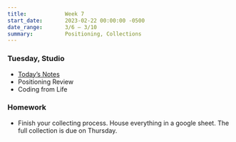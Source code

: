 ```yaml
---
title:            Week 7
start_date:       2023-02-22 00:00:00 -0500
date_range:       3/6 – 3/10
summary:          Positioning, Collections
---
```


### Tuesday, Studio

- [Today&rsquo;s Notes](https://paper.dropbox.com/doc/Parsons-Core-Interaction-S23-Week-7-Class-1-Notes--Bz_rHAcPa3p~AXdKlKVBbZnKAQ-TGdDjvDFQ6NAe15CK18E0)
- Positioning Review
- Coding from Life

### Homework
- Finish your collecting process. House everything in a google sheet. The full collection is due on Thursday.
